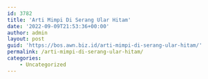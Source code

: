 ```yaml
---
id: 3782
title: 'Arti Mimpi Di Serang Ular Hitam'
date: '2022-09-09T21:53:36+00:00'
author: admin
layout: post
guid: 'https://bos.awn.biz.id/arti-mimpi-di-serang-ular-hitam/'
permalink: /arti-mimpi-di-serang-ular-hitam/
categories:
    - Uncategorized
---
```


